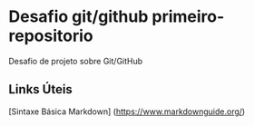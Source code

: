 # Desafio git/github primeiro-repositorio
Desafio de projeto sobre Git/GitHub

## Links Úteis 
[Sintaxe Básica Markdown] (https://www.markdownguide.org/)
